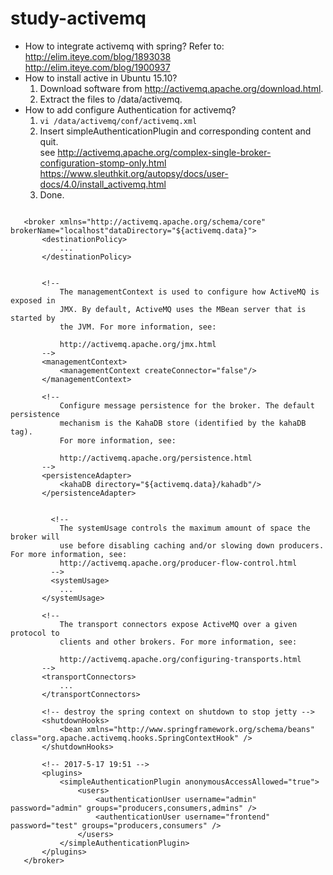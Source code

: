 # study-activemq
+	How to integrate activemq with spring?
	Refer to: http://elim.iteye.com/blog/1893038  
	http://elim.iteye.com/blog/1900937
+	How to install active in Ubuntu 15.10?  
	1. Download software from http://activemq.apache.org/download.html.  
	2. Extract the files to /data/activemq.
+	How to add configure Authentication for activemq?  
	1. ``vi /data/activemq/conf/activemq.xml``  
	2. Insert simpleAuthenticationPlugin and corresponding content and quit.  
	see http://activemq.apache.org/complex-single-broker-configuration-stomp-only.html  
	https://www.sleuthkit.org/autopsy/docs/user-docs/4.0/install_activemq.html    
	3. Done.
 ```

	<broker xmlns="http://activemq.apache.org/schema/core" brokerName="localhost"dataDirectory="${activemq.data}">
		<destinationPolicy>
			...
		</destinationPolicy>
	
	
		<!--
			The managementContext is used to configure how ActiveMQ is exposed in
			JMX. By default, ActiveMQ uses the MBean server that is started by
			the JVM. For more information, see:
	
			http://activemq.apache.org/jmx.html
		-->
		<managementContext>
			<managementContext createConnector="false"/>
		</managementContext>
	
		<!--
			Configure message persistence for the broker. The default persistence
			mechanism is the KahaDB store (identified by the kahaDB tag).
			For more information, see:
	
			http://activemq.apache.org/persistence.html
		-->
		<persistenceAdapter>
			<kahaDB directory="${activemq.data}/kahadb"/>
		</persistenceAdapter>
	
	
		  <!--
			The systemUsage controls the maximum amount of space the broker will
			use before disabling caching and/or slowing down producers. For more information, see:
			http://activemq.apache.org/producer-flow-control.html
		  -->
		  <systemUsage>
			...
		</systemUsage>
	
		<!--
			The transport connectors expose ActiveMQ over a given protocol to
			clients and other brokers. For more information, see:
	
			http://activemq.apache.org/configuring-transports.html
		-->
		<transportConnectors>
			...
		</transportConnectors>
	
		<!-- destroy the spring context on shutdown to stop jetty -->
		<shutdownHooks>
			<bean xmlns="http://www.springframework.org/schema/beans" class="org.apache.activemq.hooks.SpringContextHook" />
		</shutdownHooks>
	
		<!-- 2017-5-17 19:51 -->
		<plugins>
			<simpleAuthenticationPlugin anonymousAccessAllowed="true">
				<users>
					<authenticationUser username="admin" password="admin" groups="producers,consumers,admins" />
					<authenticationUser username="frontend" password="test" groups="producers,consumers" />
				</users>
			</simpleAuthenticationPlugin>
		</plugins>
	</broker>
    
```
	 